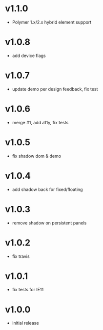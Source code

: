 v1.1.0
==================
* Polymer 1.x/2.x hybrid element support

v1.0.8
==================
* add device flags

v1.0.7
==================
* update demo per design feedback, fix test

v1.0.6
==================
* merge #1, add a11y, fix tests

v1.0.5
==================
* fix shadow dom & demo

v1.0.4
==================
* add shadow back for fixed/floating

v1.0.3
==================
* remove shadow on persistent panels

v1.0.2
==================
* fix travis

v1.0.1
==================
* fix tests for IE11

v1.0.0
==================
* initial release
